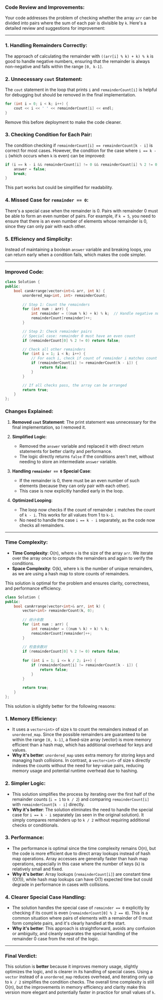 ### Code Review and Improvements:

Your code addresses the problem of checking whether the array `arr` can be divided into pairs where the sum of each pair is divisible by `k`. Here's a detailed review and suggestions for improvement:

---

### **1. Handling Remainders Correctly:**
The approach of calculating the remainder with `((arr[i] % k) + k) % k` is good to handle negative numbers, ensuring that the remainder is always non-negative and falls within the range `[0, k-1]`.

### **2. Unnecessary `cout` Statement:**
The `cout` statement in the loop that prints `i` and `remainderCount[i]` is helpful for debugging but should be removed in the final implementation.

```cpp
for (int i = 0; i < k; i++) {
    cout << i << ' ' << remainderCount[i] << endl;
}
```
Remove this before deployment to make the code cleaner.

### **3. Checking Condition for Each Pair:**
The condition checking if `remainderCount[i] == remainderCount[k - i]` is correct for most cases. However, the condition for the case where `i == k - i` (which occurs when `k` is even) can be improved:

```cpp
if (i == k - i && remainderCount[i] != 0 && remainderCount[i] % 2 != 0) {
    answer = false;
    break;
}
```
This part works but could be simplified for readability.

### **4. Missed Case for `remainder == 0`:**
There's a special case when the remainder is 0. Pairs with remainder 0 must be able to form an even number of pairs. For example, if `k = 5`, you need to ensure that there is an even number of elements whose remainder is 0, since they can only pair with each other.

### **5. Efficiency and Simplicity:**
Instead of maintaining a boolean `answer` variable and breaking loops, you can return early when a condition fails, which makes the code simpler.

---

### **Improved Code:**

```cpp
class Solution {
public:
    bool canArrange(vector<int>& arr, int k) {
        unordered_map<int, int> remainderCount;
        
        // Step 1: Count the remainders
        for (int num : arr) {
            int remainder = ((num % k) + k) % k;  // Handle negative numbers properly
            remainderCount[remainder]++;
        }

        // Step 2: Check remainder pairs
        // Special case: remainder 0 must have an even count
        if (remainderCount[0] % 2 != 0) return false;

        // Check all other remainders
        for (int i = 1; i < k; i++) {
            // For each i, check if count of remainder i matches count of remainder k-i
            if (remainderCount[i] != remainderCount[k - i]) {
                return false;
            }
        }

        // If all checks pass, the array can be arranged
        return true;
    }
};
```

### **Changes Explained:**

1. **Removed `cout` Statement**: The print statement was unnecessary for the final implementation, so I removed it.
   
2. **Simplified Logic**: 
   - Removed the `answer` variable and replaced it with direct return statements for better clarity and performance.
   - The logic directly returns `false` if the conditions aren't met, without needing to store an intermediate `answer` variable.
   
3. **Handling `remainder == 0` Special Case**: 
   - If the remainder is 0, there must be an even number of such elements (because they can only pair with each other).
   - This case is now explicitly handled early in the loop.
   
4. **Optimized Looping**:
   - The loop now checks if the count of remainder `i` matches the count of `k - i`. This works for all values from 1 to `k-1`.
   - No need to handle the case `i == k - i` separately, as the code now checks all remainders.

---

### Time Complexity:
- **Time Complexity**: O(n), where `n` is the size of the array `arr`. We iterate over the array once to compute the remainders and again to verify the conditions.
- **Space Complexity**: O(k), where `k` is the number of unique remainders, as we are using a hash map to store counts of remainders.

This solution is optimal for the problem and ensures clarity, correctness, and performance efficiency.



<!--  -->

```cpp
class Solution {
public:
    bool canArrange(vector<int>& arr, int k) {
        vector<int> remainderCount(k, 0);
        
        // 统计余数
        for (int num : arr) {
            int remainder = ((num % k) + k) % k;
            remainderCount[remainder]++;
        }
        
        // 检查余数对
        if (remainderCount[0] % 2 != 0) return false;
        
        for (int i = 1; i <= k / 2; i++) {
            if (remainderCount[i] != remainderCount[k - i]) {
                return false;
            }
        }
        
        return true;
    }
};
```

This solution is slightly better for the following reasons:

### 1. **Memory Efficiency:**
   - It uses a `vector<int>` of size `k` to count the remainders instead of an `unordered_map`. Since the possible remainders are guaranteed to be within the range `[0, k-1]`, a fixed-size array (vector) is more memory efficient than a hash map, which has additional overhead for keys and values.
   - **Why it's better**: `unordered_map` uses extra memory for storing keys and managing hash collisions. In contrast, a `vector<int>` of size `k` directly indexes the counts without the need for key-value pairs, reducing memory usage and potential runtime overhead due to hashing.

### 2. **Simpler Logic:**
   - This solution simplifies the process by iterating over the first half of the remainder counts (`i = 1` to `k / 2`) and comparing `remainderCount[i]` with `remainderCount[k - i]` directly.
   - **Why it's better**: The solution eliminates the need to handle the special case for `i == k - i` separately (as seen in the original solution). It simply compares remainders up to `k / 2` without requiring additional checks or conditionals.

### 3. **Performance:**
   - The performance is optimal since the time complexity remains O(n), but the code is more efficient due to direct array lookups instead of hash map operations. Array accesses are generally faster than hash map operations, especially in this case where the number of keys (`k`) is relatively small and fixed.
   - **Why it's better**: Array lookups (`remainderCount[i]`) are constant time (O(1)), while hash map lookups can have O(1) expected time but could degrade in performance in cases with collisions.

### 4. **Clearer Special Case Handling:**
   - The solution handles the special case of `remainder == 0` explicitly by checking if its count is even (`remainderCount[0] % 2 == 0`). This is a common situation where pairs of elements with a remainder of 0 must form complete pairs, and it's clearly handled at the start.
   - **Why it's better**: This approach is straightforward, avoids any confusion or ambiguity, and cleanly separates the special handling of the remainder 0 case from the rest of the logic.

---

### Final Verdict:

This solution is **better** because it improves memory usage, slightly optimizes the logic, and is clearer in its handling of special cases. Using a `vector` instead of a `unordered_map` reduces overhead, and iterating only up to `k / 2` simplifies the condition checks. The overall time complexity is still O(n), but the improvements in memory efficiency and clarity make this version more elegant and potentially faster in practice for small values of `k`.